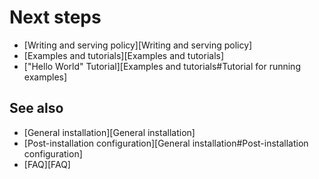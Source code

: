 # Next steps

- [Writing and serving policy][Writing and serving policy]
- [Examples and tutorials][Examples and tutorials]
- ["Hello World" Tutorial][Examples and tutorials#Tutorial for running examples]

## See also

- [General installation][General installation]
- [Post-installation configuration][General installation#Post-installation configuration]
- [FAQ][FAQ]
